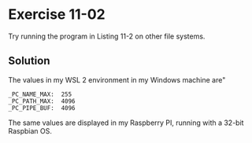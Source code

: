 # Exercise 11-02

Try running the program in Listing 11-2 on other file systems.

## Solution

The values in my WSL 2 environment in my Windows machine are"

```
_PC_NAME_MAX:  255
_PC_PATH_MAX:  4096
_PC_PIPE_BUF:  4096
```

The same values are displayed in my Raspberry PI, running with a 32-bit Raspbian OS.
